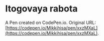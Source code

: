 # Itogovaya rabota

A Pen created on CodePen.io. Original URL: [https://codepen.io/Mikkihisa/pen/xxzMXaL](https://codepen.io/Mikkihisa/pen/xxzMXaL).


